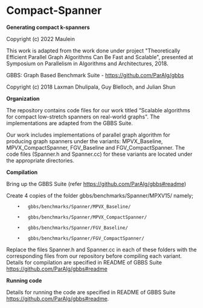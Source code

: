 # Compact-Spanner
**Generating compact k-spanners**

Copyright (c) 2022 Maulein

This work is adapted from the work done under project "Theoretically Efficient Parallel Graph
Algorithms Can Be Fast and Scalable", presented at Symposium on Parallelism
in Algorithms and Architectures, 2018. 

GBBS: Graph Based Benchmark Suite - https://github.com/ParAlg/gbbs

Copyright (c) 2018 Laxman Dhulipala, Guy Blelloch, and Julian Shun

**Organization**

The repository contains code files for our work titled “Scalable algorithms for compact low-stretch spanners on real-world graphs". The implementations are adapted from the GBBS Suite. 

Our work includes implementations of parallel graph algorithm for producing graph spanners under the variants: MPVX_Baseline, MPVX_CompactSpanner, FGV_Baseline and FGV_CompactSpanner. The code files (Spanner.h and Spanner.cc) for these variants are located under the appropriate directories. 

**Compilation** 

Bring up the GBBS Suite (refer https://github.com/ParAlg/gbbs#readme)


Create 4 copies of the folder gbbs/benchmarks/Spanner/MPXV15/ namely;

        •	gbbs/benchmarks/Spanner/MPVX_Baseline/

        •	gbbs/benchmarks/Spanner/MPVX_CompactSpanner/

        •	gbbs/benchmarks/Spanner/FGV_Baseline/

        •	gbbs/benchmarks/Spanner/FGV_CompactSpanner/


Replace the files Spanner.h and Spanner.cc in each of these folders with the corresponding files from our repository before compiling each variant. Details for compilation are specified in README of GBBS Suite https://github.com/ParAlg/gbbs#readme

**Running code**

Details for running the code are specified in README of GBBS Suite https://github.com/ParAlg/gbbs#readme. 
